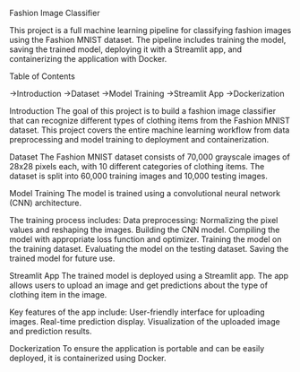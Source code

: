 
Fashion Image Classifier

This project is a full machine learning pipeline for classifying fashion images using the Fashion MNIST dataset. The pipeline includes training the model, saving the trained model, deploying it with a Streamlit app, and containerizing the application with Docker.

Table of Contents

->Introduction
->Dataset
->Model Training
->Streamlit App
->Dockerization

Introduction
The goal of this project is to build a fashion image classifier that can recognize different types of clothing items from the Fashion MNIST dataset. This project covers the entire machine learning workflow from data preprocessing and model training to deployment and containerization.

Dataset
The Fashion MNIST dataset consists of 70,000 grayscale images of 28x28 pixels each, with 10 different categories of clothing items. The dataset is split into 60,000 training images and 10,000 testing images.

Model Training
The model is trained using a convolutional neural network (CNN) architecture. 

The training process includes:
Data preprocessing: Normalizing the pixel values and reshaping the images.
Building the CNN model.
Compiling the model with appropriate loss function and optimizer.
Training the model on the training dataset.
Evaluating the model on the testing dataset.
Saving the trained model for future use.

Streamlit App
The trained model is deployed using a Streamlit app. The app allows users to upload an image and get predictions about the type of clothing item in the image. 

Key features of the app include:
User-friendly interface for uploading images.
Real-time prediction display.
Visualization of the uploaded image and prediction results.

Dockerization
To ensure the application is portable and can be easily deployed, it is containerized using Docker. 

